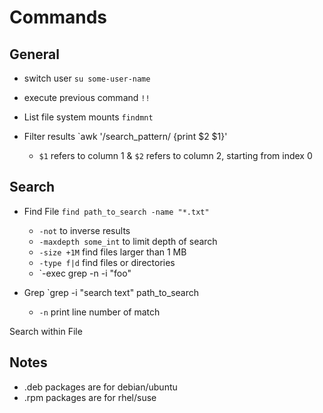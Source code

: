 
# Commands

## General
- switch user
 `su some-user-name`

- execute previous command
`!!` 

- List file system mounts
	`findmnt`	

- Filter results
	`awk '/search_pattern/ {print $2 $1}'
	
	- `$1` refers to column 1 & `$2` refers to column 2, starting from index 0
	
## Search
- Find File
	`find path_to_search -name "*.txt" `
	
  - `-not` to inverse results
  - `-maxdepth some_int` to limit depth of search
  - `-size +1M` find files larger than 1 MB
  - `-type f|d` find files or directories
  - `-exec grep -n -i "foo" 

- Grep
	`grep -i "search text" path_to_search
	- `-n` print line number of match
	

Search within File



	


## Notes
- .deb packages are for debian/ubuntu
- .rpm packages are for rhel/suse